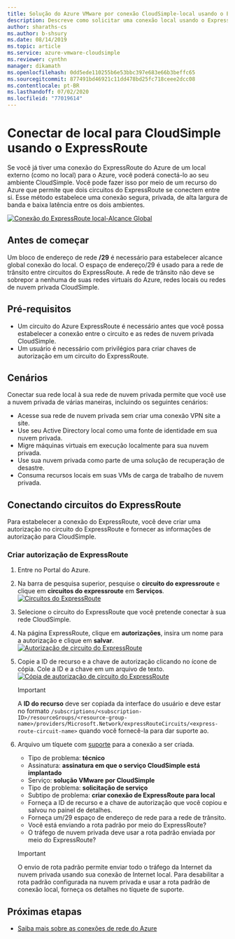 ```yaml
---
title: Solução do Azure VMware por conexão CloudSimple-local usando o ExpressRoute
description: Descreve como solicitar uma conexão local usando o ExpressRoute da rede CloudSimple Region
author: sharaths-cs
ms.author: b-shsury
ms.date: 08/14/2019
ms.topic: article
ms.service: azure-vmware-cloudsimple
ms.reviewer: cynthn
manager: dikamath
ms.openlocfilehash: 0dd5ede110255b6e53bbc397e683e66b3beffc65
ms.sourcegitcommit: 877491bd46921c11dd478bd25fc718ceee2dcc08
ms.contentlocale: pt-BR
ms.lasthandoff: 07/02/2020
ms.locfileid: "77019614"
---
```

# <a name="connect-from-on-premises-to-cloudsimple-using-expressroute"></a>Conectar de local para CloudSimple usando o ExpressRoute

Se você já tiver uma conexão do ExpressRoute do Azure de um local externo (como no local) para o Azure, você poderá conectá-lo ao seu ambiente CloudSimple. Você pode fazer isso por meio de um recurso do Azure que permite que dois circuitos do ExpressRoute se conectem entre si. Esse método estabelece uma conexão segura, privada, de alta largura de banda e baixa latência entre os dois ambientes.

[![Conexão do ExpressRoute local-Alcance Global](media/cloudsimple-global-reach-connection.png)](media/cloudsimple-global-reach-connection.png)

## <a name="before-you-begin"></a>Antes de começar

Um bloco de endereço de rede **/29** é necessário para estabelecer alcance global conexão do local.  O espaço de endereço/29 é usado para a rede de trânsito entre circuitos do ExpressRoute.  A rede de trânsito não deve se sobrepor a nenhuma de suas redes virtuais do Azure, redes locais ou redes de nuvem privada CloudSimple.

## <a name="prerequisites"></a>Pré-requisitos

* Um circuito do Azure ExpressRoute é necessário antes que você possa estabelecer a conexão entre o circuito e as redes de nuvem privada CloudSimple.
* Um usuário é necessário com privilégios para criar chaves de autorização em um circuito do ExpressRoute.

## <a name="scenarios"></a>Cenários

Conectar sua rede local à sua rede de nuvem privada permite que você use a nuvem privada de várias maneiras, incluindo os seguintes cenários:

* Acesse sua rede de nuvem privada sem criar uma conexão VPN site a site.
* Use seu Active Directory local como uma fonte de identidade em sua nuvem privada.
* Migre máquinas virtuais em execução localmente para sua nuvem privada.
* Use sua nuvem privada como parte de uma solução de recuperação de desastre.
* Consuma recursos locais em suas VMs de carga de trabalho de nuvem privada.

## <a name="connecting-expressroute-circuits"></a>Conectando circuitos do ExpressRoute

Para estabelecer a conexão do ExpressRoute, você deve criar uma autorização no circuito do ExpressRoute e fornecer as informações de autorização para CloudSimple.


### <a name="create-expressroute-authorization"></a>Criar autorização de ExpressRoute

1. Entre no Portal do Azure.

2. Na barra de pesquisa superior, pesquise o **circuito do expressroute** e clique em **circuitos do expressroute** em **Serviços**.
    [![Circuitos do ExpressRoute](media/azure-expressroute-transit-search.png)](media/azure-expressroute-transit-search.png)

3. Selecione o circuito do ExpressRoute que você pretende conectar à sua rede CloudSimple.

4. Na página ExpressRoute, clique em **autorizações**, insira um nome para a autorização e clique em **salvar**.
    [![Autorização de circuito do ExpressRoute](media/azure-expressroute-transit-authorizations.png)](media/azure-expressroute-transit-authorizations.png)

5. Copie a ID de recurso e a chave de autorização clicando no ícone de cópia. Cole a ID e a chave em um arquivo de texto.
    [![Cópia de autorização de circuito do ExpressRoute](media/azure-expressroute-transit-authorization-copy.png)](media/azure-expressroute-transit-authorization-copy.png)

    > [!IMPORTANT]
    > A **ID do recurso** deve ser copiada da interface do usuário e deve estar no formato ```/subscriptions/<subscription-ID>/resourceGroups/<resource-group-name>/providers/Microsoft.Network/expressRouteCircuits/<express-route-circuit-name>``` quando você fornecê-la para dar suporte ao.

6. Arquivo um tíquete com <a href="https://portal.azure.com/#blade/Microsoft_Azure_Support/HelpAndSupportBlade/newsupportrequest" target="_blank">suporte</a> para a conexão a ser criada.
    * Tipo de problema: **técnico**
    * Assinatura: **assinatura em que o serviço CloudSimple está implantado**
    * Serviço: **solução VMware por CloudSimple**
    * Tipo de problema: **solicitação de serviço**
    * Subtipo de problema: **criar conexão de ExpressRoute para local**
    * Forneça a ID de recurso e a chave de autorização que você copiou e salvou no painel de detalhes.
    * Forneça um/29 espaço de endereço de rede para a rede de trânsito.
    * Você está enviando a rota padrão por meio do ExpressRoute?
    * O tráfego de nuvem privada deve usar a rota padrão enviada por meio do ExpressRoute?

    > [!IMPORTANT]
    > O envio de rota padrão permite enviar todo o tráfego da Internet da nuvem privada usando sua conexão de Internet local.  Para desabilitar a rota padrão configurada na nuvem privada e usar a rota padrão de conexão local, forneça os detalhes no tíquete de suporte.

## <a name="next-steps"></a>Próximas etapas

* [Saiba mais sobre as conexões de rede do Azure](cloudsimple-azure-network-connection.md)  
